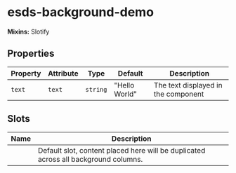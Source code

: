 # esds-background-demo

**Mixins:** Slotify

## Properties

| Property | Attribute | Type     | Default       | Description                         |
|----------|-----------|----------|---------------|-------------------------------------|
| `text`   | `text`    | `string` | "Hello World" | The text displayed in the component |

## Slots

| Name | Description                                      |
|------|--------------------------------------------------|
|      | Default slot, content placed here will be duplicated across all background columns. |
